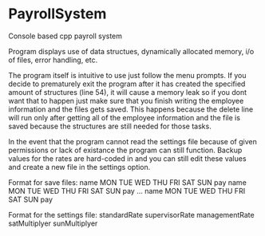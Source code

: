 # PayrollSystem
Console based cpp payroll system

Program displays use of data structues, dynamically allocated memory, i/o of files, error handling, etc.

The program itself is intuitive to use just follow the menu prompts. If you decide to prematurely exit the program after it has created the specified amount of structures (line 54), it will cause a memory leak so if you dont want that to happen just make sure that you finish writing the employee information and the files gets saved. This happens because the delete line will run only after getting all of the employee information and the file is saved because the structures are still needed for those tasks.

In the event that the program cannot read the settings file because of given permissions or lack of existance the program can still function. Backup values for the rates are hard-coded in and you can still edit these values and create a new file in the settings option.

Format for save files:
name MON TUE WED THU FRI SAT SUN pay
name MON TUE WED THU FRI SAT SUN pay
...
name MON TUE WED THU FRI SAT SUN pay

Format for the settings file:
standardRate supervisorRate managementRate satMultiplyer sunMultiplyer
